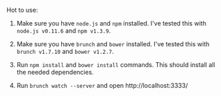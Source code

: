 Hot to use:

1. Make sure you have `node.js` and `npm` installed. I've tested this with `node.js v0.11.6` and `npm v1.3.9`.

2. Make sure you have `brunch` and `bower` installed. I've tested this with `brunch v1.7.10` and `bower v1.2.7`.

3. Run `npm install` and `bower install` commands. This should install all the needed dependencies.

4. Run `brunch watch --server` and open http://localhost:3333/


